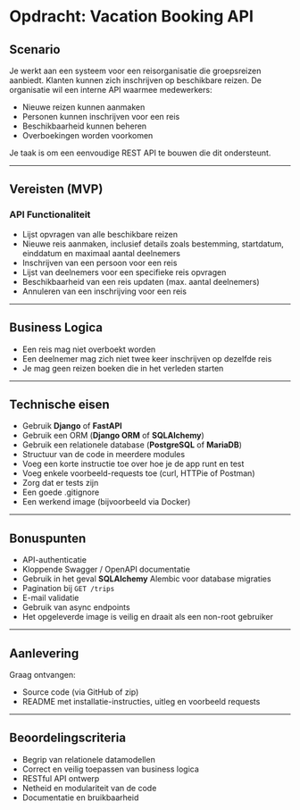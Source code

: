 # Opdracht: Vacation Booking API

## Scenario

Je werkt aan een systeem voor een reisorganisatie die groepsreizen aanbiedt. Klanten kunnen zich inschrijven op beschikbare reizen. De organisatie wil een interne API waarmee medewerkers:

- Nieuwe reizen kunnen aanmaken
- Personen kunnen inschrijven voor een reis
- Beschikbaarheid kunnen beheren
- Overboekingen worden voorkomen

Je taak is om een eenvoudige REST API te bouwen die dit ondersteunt.

---

## Vereisten (MVP)

### API Functionaliteit

- Lijst opvragen van alle beschikbare reizen
- Nieuwe reis aanmaken, inclusief details zoals bestemming, startdatum, einddatum en maximaal aantal deelnemers
- Inschrijven van een persoon voor een reis
- Lijst van deelnemers voor een specifieke reis opvragen
- Beschikbaarheid van een reis updaten (max. aantal deelnemers)
- Annuleren van een inschrijving voor een reis

---

## Business Logica

- Een reis mag niet overboekt worden
- Een deelnemer mag zich niet twee keer inschrijven op dezelfde reis
- Je mag geen reizen boeken die in het verleden starten

---

## Technische eisen

- Gebruik **Django** of **FastAPI**
- Gebruik een ORM (**Django ORM** of **SQLAlchemy**)
- Gebruik een relationele database (**PostgreSQL** of **MariaDB**)
- Structuur van de code in meerdere modules
- Voeg een korte instructie toe over hoe je de app runt en test
- Voeg enkele voorbeeld-requests toe (curl, HTTPie of Postman)
- Zorg dat er tests zijn
- Een goede .gitignore
- Een werkend image (bijvoorbeeld via Docker)

---

## Bonuspunten

- API-authenticatie
- Kloppende Swagger / OpenAPI documentatie
- Gebruik in het geval **SQLAlchemy** Alembic voor database migraties
- Pagination bij `GET /trips`
- E-mail validatie
- Gebruik van async endpoints
- Het opgeleverde image is veilig en draait als een non-root gebruiker

---

## Aanlevering

Graag ontvangen:
- Source code (via GitHub of zip)
- README met installatie-instructies, uitleg en voorbeeld requests

---

## Beoordelingscriteria

- Begrip van relationele datamodellen
- Correct en veilig toepassen van business logica
- RESTful API ontwerp
- Netheid en modulariteit van de code
- Documentatie en bruikbaarheid
